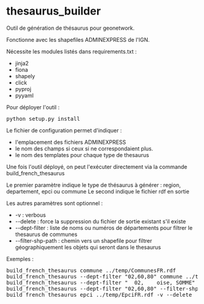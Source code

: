 # thesaurus_builder
Outil de génération de thésaurus pour geonetwork. 

Fonctionne avec les shapefiles ADMINEXPRESS de l'IGN.


Nécessite les modules listés dans requirements.txt :
 * jinja2
 * fiona
 * shapely
 * click
 * pyproj
 * pyyaml

Pour déployer l'outil :
<pre>
python setup.py install
</pre>

Le fichier de configuration permet d'indiquer :
* l'emplacement des fichiers ADMINEXPRESS 
* le nom des champs si ceux si ne correspondaient plus.
* le nom des templates pour chaque type de thesaurus

Une fois l'outil déployé, on peut l'exécuter directement via la commande build_french_thesaurus

Le premier paramètre indique le type de thésaurus à générer : region, departement, epci ou commune
Le second indique le fichier rdf en sortie

Les autres paramètres sont optionnel : 
 * -v : verbous
 * --delete : force la suppression du fichier de sortie existant s'il existe
 * --dept-filter : liste de noms ou numéros de départements pour filtrer le thesaurus de communes
 * --filter-shp-path : chemin vers un shapefile pour filtrer géographiquement les objets qui seront dans le thesaurus
 
 
 Exemples : 

<pre>
build_french_thesaurus commune ../temp/CommunesFR.rdf
build_french_thesaurus --dept-filter "02,60,80" commune ../temp/CommunesFR.rdf
build_french_thesaurus --dept-filter "  02,    oise, SOMME" commune ../temp/CommunesFR.rdf
build_french_thesaurus --dept-filter "02,60,80" --filter-shp-path ../temp/my_shape.shp commune ../temp/CommunesFR.rdf
build_french_thesaurus epci ../temp/EpciFR.rdf -v --delete
</pre>